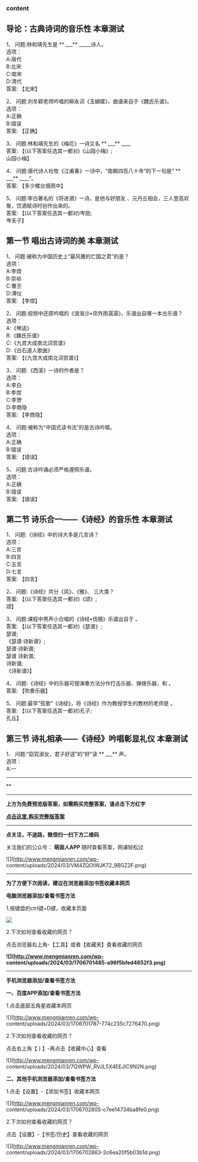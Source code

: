 ### content

## 导论：古典诗词的音乐性 本章测试

1、 问题:林和靖先生是 ** ___** _____诗人。  
选项：  
A:唐代  
B:北宋  
C:南宋  
D:清代  
答案: 【北宋】  

2、 问题:刘冬颖老师吟唱的柳永词《玉蝴蝶》，曲谱来自于《魏氏乐谱》。  
选项：  
A:正确  
B:错误  
答案: 【正确】

3、 问题:林和靖先生的《梅花》一诗又名 ** ___** ____  
答案: 【(以下答案任选其一都对)《山园小梅》;  
山园小梅】

4、 问题:唐代诗人杜牧《江甫春》一诗中，“南朝四百八十寺”的下一句是“ ** ___** ____”。  
答案: 【多少楼台烟雨中】

5、 问题:李白著名的《将进酒》一诗，是他与好朋友      、元丹丘相会，三人登高欢聚，饮酒赋诗时创作出来的。  
答案: 【(以下答案任选其一都对)岑勋;  
岑夫子】

## 第一节 唱出古诗词的美 本章测试

1、 问题:被称为中国历史上“最风雅的亡国之君”的是？  
选项：  
A:李煜  
B:崇祯  
C:曹丕  
D:溥仪  
答案: 【李煜】

2、 问题:视频中还原吟唱的《浪淘沙•帘外雨潺潺》，乐谱出自哪一本古乐谱？  
选项：  
A:《琴适》  
B:《魏氏乐谱》  
C:《九宫大成南北词宫谱》  
D:《白石道人歌曲》  
答案: 【《九宫大成南北词宫谱》】

3、 问题:《西溪》一诗的作者是？  
选项：  
A:李白  
B:李煜  
C:李贺  
D:李商隐  
答案: 【李商隐】

4、 问题:被称为“中国式读书法”的是古诗吟唱。  
选项：  
A:正确  
B:错误  
答案: 【错误】

5、 问题:古诗吟诵必须严格遵照乐谱。  
选项：  
A:正确  
B:错误  
答案: 【错误】

## 第二节 诗乐合一——《诗经》的音乐性 本章测试

1、 问题:《诗经》中的诗大多是几言诗？  
选项：  
A:三言  
B:四言  
C:五言  
D:七言  
答案: 【四言】

2、 问题:《诗经》共分《风》、《雅》、      三大类？  
答案: 【(以下答案任选其一都对)《颂》;  
颂】

3、 问题:课程中男声小合唱的《诗经•伐檀》乐谱出自于      。  
答案: 【(以下答案任选其一都对)《瑟谱》;  
瑟谱;  
《瑟谱·诗新谱》;  
瑟谱·诗新谱;  
瑟谱 诗新谱;  
诗新谱;  
《诗新谱》】

4、 问题:《诗经》中的乐器可按演奏方法分作打击乐器、弹拨乐器，和      。  
答案: 【吹奏乐器】

5、 问题:最早“弦歌”《诗经》，将《诗经》作为教授学生的教材的老师是      。  
答案: 【(以下答案任选其一都对)孔子;  
孔丘】

## 第三节 诗礼相承——《诗经》吟唱彰显礼仪 本章测试

1、 问题:“窈窕淑女，君子好逑”的“好”读 ** ___** 声。  
选项：  
A:一

* * *

**

* * *

**上方为免费预览版答案，如需购买完整答案，请点击下方红字**

[**点击这里,购买完整版答案**](http://mooc.mengmianren.com/mooc/98348.html)

* * *

**点关注，不迷路，微信扫一扫下方二维码**

关注我们的公众号： **萌面人APP** 随时查看答案，网课轻松过

![](http://www.mengmianren.com/wp-
content/uploads/2024/03/VM4ZQOIWJK72_9BGZ2F.png)

* * *

**为了方便下次阅读，建议在浏览器添加书签收藏本网页**

**电脑浏览器添加/查看书签方法**

1.按键盘的ctrl键+D键，收藏本页面

![](http://www.mengmianren.com/wp-content/uploads/2024/03/AF9T_JKKHAJN.png)

2.下次如何查看收藏的网页？

点击浏览器右上角-【工具】或者【收藏夹】查看收藏的网页

**![](http://www.mengmianren.com/wp-
content/uploads/2024/03/1706701485-a96f5bfed4652f3.png)**

* * *

**手机浏览器添加/查看书签方法**

**一、百度APP添加/查看书签方法**

1.点击底部五角星收藏本网页

![](http://www.mengmianren.com/wp-
content/uploads/2024/03/1706701787-774c235c7276470.png)

2.下次如何查看收藏的网页？

点击右上角【┇】-再点击【收藏中心】查看

![](http://www.mengmianren.com/wp-
content/uploads/2024/03/7QWPW_RVJL5X4EEJIC9N2N.png)

**二、其他手机浏览器添加/查看书签方法**

1.点击【设置】-【添加书签】收藏本网页

![](http://www.mengmianren.com/wp-
content/uploads/2024/03/1706702805-c7ee14734ba8fe0.png)

2.下次如何查看收藏的网页？

点击【设置】-【书签/历史】查看收藏的网页

![](http://www.mengmianren.com/wp-
content/uploads/2024/03/1706702863-2c6ea20f5b03b1d.png)

